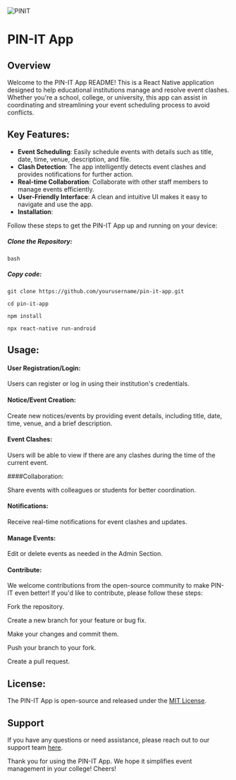 ![PINIT](https://drive.google.com/uc?export=view&id=1NeEeE1LuFWQGs2OPhhJOCjiIK01soYBy)

# PIN-IT App

## Overview
Welcome to the PIN-IT App README! This is a React Native application designed to help educational institutions manage and resolve event clashes. Whether you're a school, college, or university, this app can assist in coordinating and streamlining your event scheduling process to avoid conflicts.

## Key Features:

* **Event Scheduling**: Easily schedule events with details such as title, date, time, venue, description, and file.
* **Clash Detection**: The app intelligently detects event clashes and provides notifications for further action.
* **Real-time Collaboration**: Collaborate with other staff members to manage events efficiently.
* **User-Friendly Interface**: A clean and intuitive UI makes it easy to navigate and use the app.
* **Installation**:

Follow these steps to get the PIN-IT App up and running on your device:

##### Clone the Repository:

`bash`

##### Copy code:

`git clone https://github.com/yourusername/pin-it-app.git`

`cd pin-it-app` 

`npm install` 

`npx react-native run-android` 


## Usage:
#### User Registration/Login:

Users can register or log in using their institution's credentials.

#### Notice/Event Creation:

Create new notices/events by providing event details, including title, date, time, venue, and a brief description.

#### Event Clashes:

Users will be able to view if there are any clashes during the time of the current event.

####Collaboration:

Share events with colleagues or students for better coordination.

#### Notifications:

Receive real-time notifications for event clashes and updates.

#### Manage Events:

Edit or delete events as needed in the Admin Section.

#### Contribute:

We welcome contributions from the open-source community to make PIN-IT even better! If you'd like to contribute, please follow these steps:

Fork the repository.

Create a new branch for your feature or bug fix.

Make your changes and commit them.

Push your branch to your fork.

Create a pull request.

## License:
The PIN-IT App is open-source and released under the [MIT License](https://opensource.org/license/mit/).

## Support
If you have any questions or need assistance, please reach out to our support team [here](kaushalvyasofficial@gmail.com).

Thank you for using the PIN-IT App. We hope it simplifies event management in your college! Cheers!
